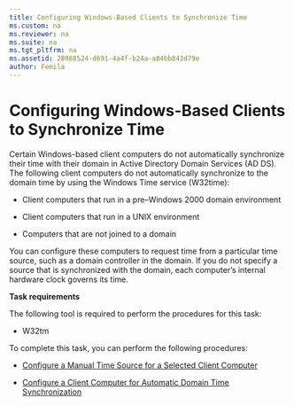 ```yaml
---
title: Configuring Windows-Based Clients to Synchronize Time
ms.custom: na
ms.reviewer: na
ms.suite: na
ms.tgt_pltfrm: na
ms.assetid: 28988524-d691-4a4f-b24a-a84bb843d79e
author: Femila
---
```

# Configuring Windows-Based Clients to Synchronize Time
  Certain Windows\-based client computers do not automatically synchronize their time with their domain in Active Directory Domain Services \(AD DS\). The following client computers do not automatically synchronize to the domain time by using the Windows Time service \(W32time\):  
  
-   Client computers that run in a pre–Windows 2000 domain environment  
  
-   Client computers that run in a UNIX environment  
  
-   Computers that are not joined to a domain  
  
 You can configure these computers to request time from a particular time source, such as a domain controller in the domain. If you do not specify a source that is synchronized with the domain, each computer’s internal hardware clock governs its time.  
  
 **Task requirements**  
  
 The following tool is required to perform the procedures for this task:  
  
-   W32tm  
  
 To complete this task, you can perform the following procedures:  
  
-   [Configure a Manual Time Source for a Selected Client Computer](../Topic/Configure-a-Manual-Time-Source-for-a-Selected-Client-Computer.md)  
  
-   [Configure a Client Computer for Automatic Domain Time Synchronization](../Topic/Configure-a-Client-Computer-for-Automatic-Domain-Time-Synchronization.md)  
  
  